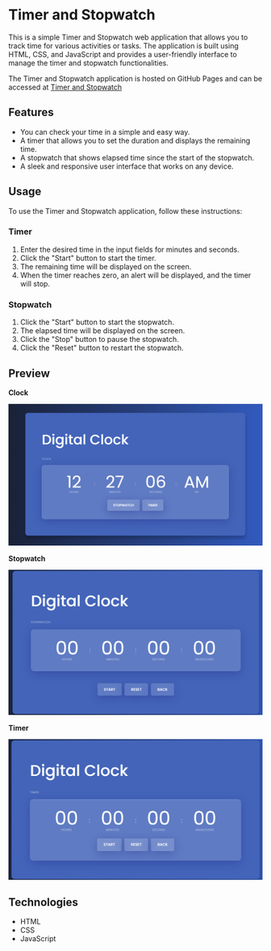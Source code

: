 # **Timer and Stopwatch**

This is a simple Timer and Stopwatch web application that allows you to track time for various activities or tasks. The application is built using HTML, CSS, and JavaScript and provides a user-friendly interface to manage the timer and stopwatch functionalities.

The Timer and Stopwatch application is hosted on GitHub Pages and can be accessed at [Timer and Stopwatch](https://ravirajkumartiwari.github.io/CodeClause_Timer_and_Stopwatch/)

## **Features**

- You can check your time in a simple and easy way.
- A timer that allows you to set the duration and displays the remaining time.
- A stopwatch that shows elapsed time since the start of the stopwatch.
- A sleek and responsive user interface that works on any device.

## **Usage**

To use the Timer and Stopwatch application, follow these instructions:

### **Timer**

1. Enter the desired time in the input fields for minutes and seconds.
2. Click the "Start" button to start the timer.
3. The remaining time will be displayed on the screen.
4. When the timer reaches zero, an alert will be displayed, and the timer will stop.

### **Stopwatch**

1. Click the "Start" button to start the stopwatch.
2. The elapsed time will be displayed on the screen.
3. Click the "Stop" button to pause the stopwatch.
4. Click the "Reset" button to restart the stopwatch.

## **Preview**

**Clock**

![Clock](/preview/clock.png)

**Stopwatch**

![Stopwatch](/preview/stopwatch.png)

**Timer**

![Timer](/preview/timer.png)

## **Technologies**

- HTML
- CSS
- JavaScript
